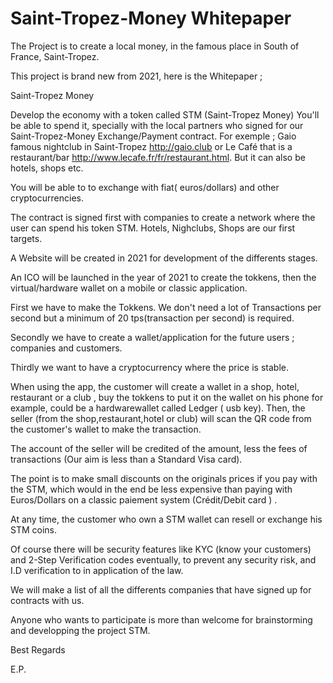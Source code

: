 # Saint-Tropez-Money Whitepaper

The Project is to create a local money, in the famous place in South of France, Saint-Tropez.

This project is brand new from 2021, here is the Whitepaper ; 

   Saint-Tropez Money
        
Develop the economy with a token called STM (Saint-Tropez Money)  You'll be able to spend it, specially with the local partners who signed for our Saint-Tropez-Money Exchange/Payment contract. For exemple ; Gaio famous nightclub in Saint-Tropez http://gaio.club or Le Café that is a restaurant/bar http://www.lecafe.fr/fr/restaurant.html. But it can also be hotels, shops etc.

You will be able to to exchange with fiat( euros/dollars) and other cryptocurrencies.

The contract is signed first with companies to create a network where the user can spend his token STM.
Hotels, Nighclubs, Shops are our first targets.

A Website will be created in 2021 for development of the differents stages.

An ICO will be launched in the year of 2021 to create the tokkens, then the virtual/hardware wallet on a mobile or classic application.
 
First we have to make the Tokkens. We don't need a lot of Transactions per second but a minimum of 20 tps(transaction per second) is required.

Secondly we have to create a wallet/application for the future users ; companies and customers.

Thirdly we want to have a cryptocurrency where the price is stable.

When using the app, the customer will create a wallet in a shop, hotel, restaurant or a club , buy the tokkens to put it on the wallet on his phone for example, could be a  hardwarewallet called Ledger ( usb key). Then, the seller (from the shop,restaurant,hotel or club) will scan the QR code from the customer's wallet to make the transaction.

The account of the seller will be credited of the amount, less the fees of transactions (Our aim is less than a Standard Visa card).

The point is to make small discounts on the originals prices if you pay with the STM, which would in the end be less expensive than paying with Euros/Dollars on a classic paiement system (Crédit/Debit card ) .

At any time, the customer who own a STM wallet can resell or exchange his STM coins.

Of course there will be security features like KYC (know your customers) and 2-Step Verification codes eventually, to prevent any security risk, and I.D verification to in application of the law.

We will make a list of all the differents companies that have signed up for contracts with us.

Anyone who wants to participate is more than welcome for brainstorming and developping the project STM.

 Best Regards
 
 E.P.
